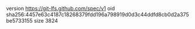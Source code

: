 version https://git-lfs.github.com/spec/v1
oid sha256:4457e63c4187c18268379fdd196a798919d0d3c44ddfd8cb0d2a375be5733155
size 3824

